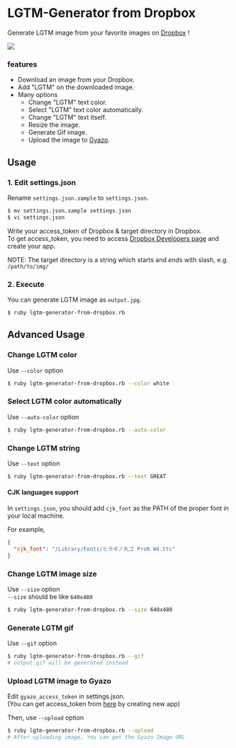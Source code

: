 # LGTM-Generator from Dropbox

Generate LGTM image from your favorite images on [Dropbox](http://dropbox.com) !

![](https://i.gyazo.com/58fbbbee8fcc98944aa66d084054b16b.gif)

### features

+ Download an image from your Dropbox.
+ Add "LGTM" on the downloaded image.
+ Many options
  + Change "LGTM" text color.
  + Select "LGTM" text color automatically.
  + Change "LGTM" text itself.
  + Resize the image.
  + Generate Gif image.
  + Upload the image to [Gyazo](https://gyazo.com).

## Usage

### 1. Edit settings.json

Rename `settings.json.sample` to `settings.json`.

```sh
$ mv settings.json.sample settings.json
$ vi settings.json
```

Write your access_token of Dropbox & target directory in Dropbox.  
To get access_token, you need to access [Dropbox Developers page](https://www.dropbox.com/developers) and create your app.

NOTE: The target directory is a string which starts and _ends_ with slash, e.g. `/path/to/img/`

### 2. Execute

You can generate LGTM image as `output.jpg`.

```sh
$ ruby lgtm-generator-from-dropbox.rb
```

## Advanced Usage

### Change LGTM color

Use `--color` option

```sh
$ ruby lgtm-generator-from-dropbox.rb --color white
```

### Select LGTM color automatically

Use `--auto-color` option

```sh
$ ruby lgtm-generator-from-dropbox.rb --auto-color
```

### Change LGTM string

Use `--text` option

```sh
$ ruby lgtm-generator-from-dropbox.rb --text GREAT
```

#### CJK languages support

In `settings.json`, you should add `cjk_font` as the PATH of the proper font in your local machine.

For example, 

```json
{
  "cjk_font": "/Library/Fonts/ヒラギノ丸ゴ ProN W4.ttc"
}
```

### Change LGTM image size

Use `--size` option  
`--size` should be like `640x480`

```sh
$ ruby lgtm-generator-from-dropbox.rb --size 640x480
```

### Generate LGTM gif

Use `--gif` option

```sh
$ ruby lgtm-generator-from-dropbox.rb --gif
# output.gif will be generated instead
```

### Upload LGTM image to Gyazo

Edit `gyazo_access_token` in settings.json.  
(You can get access_token from [here](https://gyazo.com/oauth/applications) by creating new app)

Then, use `--upload` option

```sh
$ ruby lgtm-generator-from-dropbox.rb --upload
# After uploading image, You can get the Gyazo Image URL
```
